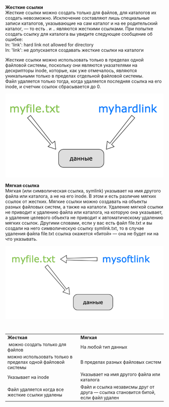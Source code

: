 **Жесткие ссылки**  
Жесткие ссылки можно создать только для файлов, для каталогов их создать невозможно. Исключение составляют лишь специальные записи каталогов, указывающие на сам каталог и на ее родительский каталог, — то есть . и .. являются жесткими ссылками. При попытке создать ссылку для каталога вы увидите следующее сообщение об ошибке:  
ln: 'link': hard link not allowed for directory  
ln: 'link': не допускается создавать жесткие ссылки на каталоги


Жесткие ссылки можно использовать только в пределах одной файловой системы, поскольку они являются указателями на дескрипторы inode, которые, как уже отмечалось, являются уникальными только в пределах отдельной файловой системы.  
Файл удаляется только тогда, когда удаляется последняя ссылка на его inode, и счетчик ссылок сбрасывается до 0. 


![image.png](../images/otlichiia-zhiestkikh-i-miaghkikh-ssylok_1.png)


**Мягкая ссылка**  
Мягкая (или символическая ссылка, symlink) указывает на имя другого файла или каталога, а не на его inode. В этом и есть различие мягких ссылок от жестких. Мягкие ссылки можно создавать на объекты разных файловых систем, а также на каталоги. Удаление мягкой ссылки не приводит к удалению файла или каталога, на которую она указывает, а удаление целевого объекта не приводит к автоматическому удалению мягких ссылок. Другими словами, если у вас есть файл file.txt и вы создали на него символическую ссылку symlink.txt, то в случае удаления файла file.txt ссылка окажется «битой» — она не будет ни на что указывать.


![image.png](../images/otlichiia-zhiestkikh-i-miaghkikh-ssylok_2.png)


 




|  |  |
| --- | --- |
| **Жесткая** | **Мягкая** |
|  можно создать только для файлов  | На любой тип данных |
| можно использовать только в пределах одной файловой системы | В пределах разных файловых систем |
| Указывает на inode | Указывает на имя другого файла или каталога |
| Файл удаляется когда все жесткие ссылки удалены | Файл и ссылка независмы друг от друга — ссылка становится битой, если файл удален |


 


 

